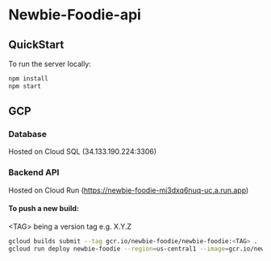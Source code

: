 # Newbie-Foodie-api

## QuickStart

To run the server locally:
```bash
npm install
npm start
```

## GCP
### Database
Hosted on Cloud SQL (34.133.190.224:3306)

### Backend API
Hosted on Cloud Run (https://newbie-foodie-mi3dxq6nuq-uc.a.run.app)

#### To push a new build:
\<TAG> being a version tag e.g. X.Y.Z
```bash
gcloud builds submit --tag gcr.io/newbie-foodie/newbie-foodie:<TAG> .
gcloud run deploy newbie-foodie --region=us-central1 --image=gcr.io/newbie-foodie/newbie-foodie:<TAG>
```
